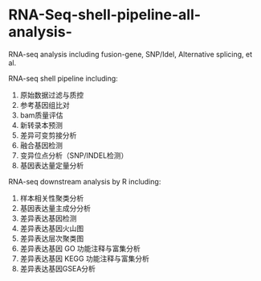 # RNA-Seq-shell-pipeline-all-analysis-
RNA-seq analysis including fusion-gene, SNP/Idel, Alternative splicing, et al.

RNA-seq shell pipeline including:
1. 原始数据过滤与质控
2. 参考基因组比对
3. bam质量评估
4. 新转录本预测
5. 差异可变剪接分析
6. 融合基因检测
7. 变异位点分析（SNP/INDEL检测）
8. 基因表达量定量分析

RNA-seq downstream analysis by R including:
1. 样本相关性聚类分析
2. 基因表达量主成分分析
3. 差异表达基因检测
4. 差异表达基因火山图
5. 差异表达层次聚类图
6. 差异表达基因 GO 功能注释与富集分析
7. 差异表达基因 KEGG 功能注释与富集分析
8. 差异表达基因GSEA分析






